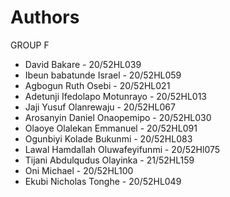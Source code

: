 # Authors
GROUP F

- David Bakare - 20/52HL039
- Ibeun babatunde Israel - 20/52HL059
- Agbogun Ruth Osebi - 20/52HL021
- Adetunji Ifedolapo Motunrayo - 20/52HL013
- Jaji Yusuf Olanrewaju - 20/52HL067
- Arosanyin Daniel Onaopemipo - 20/52HL030
- Olaoye Olalekan Emmanuel - 20/52HL091
- Ogunbiyi Kolade Bukunmi - 20/52HL083
- Lawal Hamdallah Oluwafeyifunmi - 20/52Hl075
- Tijani Abdulqudus Olayinka - 21/52HL159
- Oni Michael - 20/52HL100
- Ekubi Nicholas Tonghe - 20/52HL049
